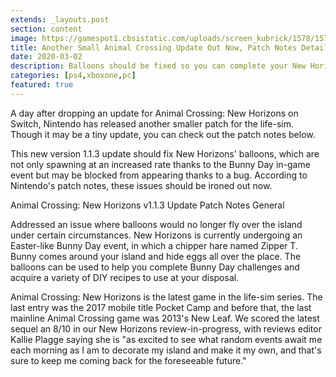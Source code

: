 ```yaml
---
extends: _layouts.post
section: content
image: https://gamespot1.cbsistatic.com/uploads/screen_kubrick/1578/15789366/3650479-585775-animalcrossingballoonbugfix2.jpg
title: Another Small Animal Crossing Update Out Now, Patch Notes Detailed
date: 2020-03-02
description: Balloons should be fixed so you can complete your New Horizons Bunny Day challenges.
categories: [ps4,xboxone,pc]
featured: true
---
```


A day after dropping an update for Animal Crossing: New Horizons on Switch, Nintendo has released another smaller patch for the life-sim. Though it may be a tiny update, you can check out the patch notes below.

This new version 1.1.3 update should fix New Horizons' balloons, which are not only spawning at an increased rate thanks to the Bunny Day in-game event but may be blocked from appearing thanks to a bug. According to Nintendo's patch notes, these issues should be ironed out now.

Animal Crossing: New Horizons v1.1.3 Update Patch Notes
General

Addressed an issue where balloons would no longer fly over the island under certain circumstances.
New Horizons is currently undergoing an Easter-like Bunny Day event, in which a chipper hare named Zipper T. Bunny comes around your island and hide eggs all over the place. The balloons can be used to help you complete Bunny Day challenges and acquire a variety of DIY recipes to use at your disposal.

Animal Crossing: New Horizons is the latest game in the life-sim series. The last entry was the 2017 mobile title Pocket Camp and before that, the last mainline Animal Crossing game was 2013's New Leaf. We scored the latest sequel an 8/10 in our New Horizons review-in-progress, with reviews editor Kallie Plagge saying she is "as excited to see what random events await me each morning as I am to decorate my island and make it my own, and that's sure to keep me coming back for the foreseeable future."